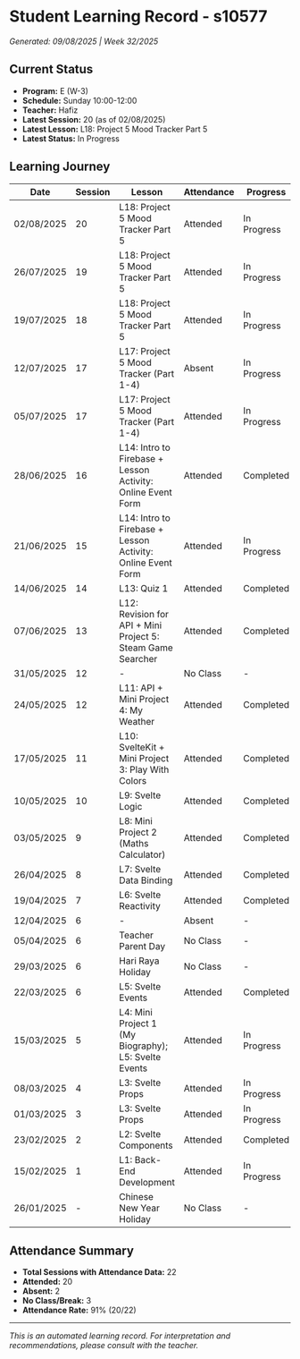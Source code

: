 # Student Learning Record - s10577
*Generated: 09/08/2025 | Week 32/2025*

## Current Status
- **Program:** E (W-3)
- **Schedule:** Sunday 10:00-12:00
- **Teacher:** Hafiz
- **Latest Session:** 20 (as of 02/08/2025)
- **Latest Lesson:** L18: Project 5 Mood Tracker Part 5
- **Latest Status:** In Progress

## Learning Journey
| Date | Session | Lesson | Attendance | Progress |
|------|---------|--------|------------|----------|
| 02/08/2025 | 20 | L18: Project 5 Mood Tracker Part 5 | Attended | In Progress |
| 26/07/2025 | 19 | L18: Project 5 Mood Tracker Part 5 | Attended | In Progress |
| 19/07/2025 | 18 | L18: Project 5 Mood Tracker Part 5 | Attended | In Progress |
| 12/07/2025 | 17 | L17: Project 5 Mood Tracker (Part 1-4) | Absent | In Progress |
| 05/07/2025 | 17 | L17: Project 5 Mood Tracker (Part 1-4) | Attended | In Progress |
| 28/06/2025 | 16 | L14: Intro to Firebase + Lesson Activity: Online Event Form | Attended | Completed |
| 21/06/2025 | 15 | L14: Intro to Firebase + Lesson Activity: Online Event Form | Attended | In Progress |
| 14/06/2025 | 14 | L13: Quiz 1 | Attended | Completed |
| 07/06/2025 | 13 | L12: Revision for API + Mini Project 5: Steam Game Searcher | Attended | Completed |
| 31/05/2025 | 12 | - | No Class | - |
| 24/05/2025 | 12 | L11: API + Mini Project 4: My Weather | Attended | Completed |
| 17/05/2025 | 11 | L10: SvelteKit + Mini Project 3: Play With Colors | Attended | Completed |
| 10/05/2025 | 10 | L9: Svelte Logic | Attended | Completed |
| 03/05/2025 | 9 | L8: Mini Project 2 (Maths Calculator) | Attended | Completed |
| 26/04/2025 | 8 | L7: Svelte Data Binding | Attended | Completed |
| 19/04/2025 | 7 | L6: Svelte Reactivity | Attended | Completed |
| 12/04/2025 | 6 | - | Absent | - |
| 05/04/2025 | 6 | Teacher Parent Day | No Class | - |
| 29/03/2025 | 6 | Hari Raya Holiday | No Class | - |
| 22/03/2025 | 6 | L5: Svelte Events | Attended | Completed |
| 15/03/2025 | 5 | L4: Mini Project 1 (My Biography); L5: Svelte Events | Attended | In Progress |
| 08/03/2025 | 4 | L3: Svelte Props | Attended | In Progress |
| 01/03/2025 | 3 | L3: Svelte Props | Attended | In Progress |
| 23/02/2025 | 2 | L2: Svelte Components | Attended | Completed |
| 15/02/2025 | 1 | L1: Back-End Development | Attended | In Progress |
| 26/01/2025 | - | Chinese New Year Holiday | No Class | - |

## Attendance Summary
- **Total Sessions with Attendance Data:** 22
- **Attended:** 20
- **Absent:** 2
- **No Class/Break:** 3
- **Attendance Rate:** 91% (20/22)

---
*This is an automated learning record. For interpretation and recommendations, please consult with the teacher.*